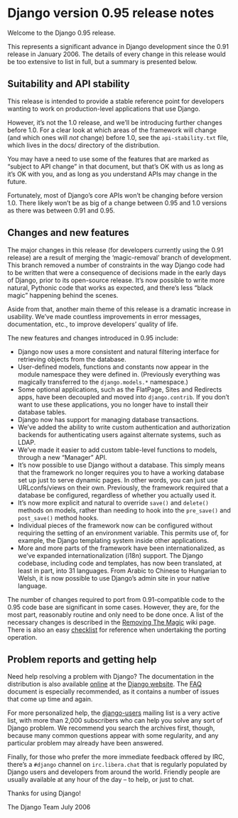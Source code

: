 # Django version 0.95 release notes

Welcome to the Django 0.95 release.

This represents a significant advance in Django development since the 0.91
release in January 2006. The details of every change in this release would be
too extensive to list in full, but a summary is presented below.

## Suitability and API stability

This release is intended to provide a stable reference point for developers
wanting to work on production-level applications that use Django.

However, it’s not the 1.0 release, and we’ll be introducing further changes
before 1.0. For a clear look at which areas of the framework will change (and
which ones will *not* change) before 1.0, see the `api-stability.txt` file,
which lives in the docs/ directory of the distribution.

You may have a need to use some of the features that are marked as
“subject to API change” in that document, but that’s OK with us as long as it’s
OK with you, and as long as you understand APIs may change in the future.

Fortunately, most of Django’s core APIs won’t be changing before version 1.0.
There likely won’t be as big of a change between 0.95 and 1.0 versions as there
was between 0.91 and 0.95.

## Changes and new features

The major changes in this release (for developers currently using the 0.91
release) are a result of merging the ‘magic-removal’ branch of development.
This branch removed a number of constraints in the way Django code had to be
written that were a consequence of decisions made in the early days of Django,
prior to its open-source release. It’s now possible to write more natural,
Pythonic code that works as expected, and there’s less “black magic” happening
behind the scenes.

Aside from that, another main theme of this release is a dramatic increase in
usability. We’ve made countless improvements in error messages, documentation,
etc., to improve developers’ quality of life.

The new features and changes introduced in 0.95 include:

* Django now uses a more consistent and natural filtering interface for
  retrieving objects from the database.
* User-defined models, functions and constants now appear in the module
  namespace they were defined in. (Previously everything was magically
  transferred to the `django.models.*` namespace.)
* Some optional applications, such as the FlatPage, Sites and Redirects
  apps, have been decoupled and moved into `django.contrib`. If you don’t
  want to use these applications, you no longer have to install their
  database tables.
* Django now has support for managing database transactions.
* We’ve added the ability to write custom authentication and authorization
  backends for authenticating users against alternate systems, such as
  LDAP.
* We’ve made it easier to add custom table-level functions to models,
  through a new “Manager” API.
* It’s now possible to use Django without a database. This simply means
  that the framework no longer requires you to have a working database set
  up just to serve dynamic pages. In other words, you can just use
  URLconfs/views on their own. Previously, the framework required that a
  database be configured, regardless of whether you actually used it.
* It’s now more explicit and natural to override `save()` and `delete()`
  methods on models, rather than needing to hook into the `pre_save()` and
  `post_save()` method hooks.
* Individual pieces of the framework now can be configured without
  requiring the setting of an environment variable. This permits use of,
  for example, the Django templating system inside other applications.
* More and more parts of the framework have been internationalized, as
  we’ve expanded internationalization (i18n) support. The Django
  codebase, including code and templates, has now been translated, at least
  in part, into 31 languages. From Arabic to Chinese to Hungarian to Welsh,
  it is now possible to use Django’s admin site in your native language.

The number of changes required to port from 0.91-compatible code to the 0.95
code base are significant in some cases. However, they are, for the most part,
reasonably routine and only need to be done once. A list of the necessary
changes is described in the [Removing The Magic](https://code.djangoproject.com/wiki/RemovingTheMagic) wiki page. There is also an
easy [checklist](https://code.djangoproject.com/wiki/MagicRemovalCheatSheet) for reference when undertaking the porting operation.

## Problem reports and getting help

Need help resolving a problem with Django? The documentation in the
distribution is also available [online](../index.md) at the [Django website](https://www.djangoproject.com/).
The [FAQ](../faq/index.md) document is especially recommended, as it contains
a number of issues that come up time and again.

For more personalized help, the [django-users](https://groups.google.com/g/django-users) mailing list is a very active
list, with more than 2,000 subscribers who can help you solve any sort of
Django problem. We recommend you search the archives first, though, because
many common questions appear with some regularity, and any particular problem
may already have been answered.

Finally, for those who prefer the more immediate feedback offered by IRC,
there’s a `#django` channel on `irc.libera.chat` that is regularly
populated by Django users and developers from around the world. Friendly people
are usually available at any hour of the day – to help, or just to chat.

Thanks for using Django!

The Django Team
July 2006
